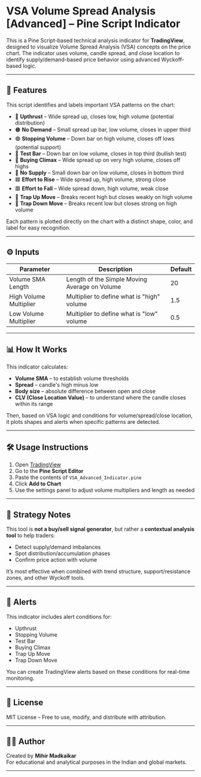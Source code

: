 # VSA Volume Spread Analysis [Advanced] – Pine Script Indicator

This is a Pine Script-based technical analysis indicator for **TradingView**, designed to visualize Volume Spread Analysis (VSA) concepts on the price chart. The indicator uses volume, candle spread, and close location to identify supply/demand-based price behavior using advanced Wyckoff-based logic.

---

## 📌 Features

This script identifies and labels important VSA patterns on the chart:

- 🔴 **Upthrust** – Wide spread up, closes low, high volume (potential distribution)
- 🟠 **No Demand** – Small spread up bar, low volume, closes in upper third
- 🟢 **Stopping Volume** – Down bar on high volume, closes off lows (potential support)
- 💚 **Test Bar** – Down bar on low volume, closes in top third (bullish test)
- 🌸 **Buying Climax** – Wide spread up on very high volume, closes off highs
- 🔵 **No Supply** – Small down bar on low volume, closes in bottom third
- 🟦 **Effort to Rise** – Wide spread up, high volume, strong close
- 🟥 **Effort to Fall** – Wide spread down, high volume, weak close
- 🔺 **Trap Up Move** – Breaks recent high but closes weakly on high volume
- 🔻 **Trap Down Move** – Breaks recent low but closes strong on high volume

Each pattern is plotted directly on the chart with a distinct shape, color, and label for easy recognition.

---

## ⚙️ Inputs

| Parameter              | Description                                 | Default |
|------------------------|---------------------------------------------|---------|
| Volume SMA Length      | Length of the Simple Moving Average on Volume | 20      |
| High Volume Multiplier | Multiplier to define what is "high" volume  | 1.5     |
| Low Volume Multiplier  | Multiplier to define what is "low" volume   | 0.5     |

---

## 📊 How It Works

This indicator calculates:
- **Volume SMA** – to establish volume thresholds
- **Spread** – candle's high minus low
- **Body size** – absolute difference between open and close
- **CLV (Close Location Value)** – to understand where the candle closes within its range

Then, based on VSA logic and conditions for volume/spread/close location, it plots shapes and alerts when specific patterns are detected.

---

## 🛠️ Usage Instructions

1. Open [TradingView](https://tradingview.com/)
2. Go to the **Pine Script Editor**
3. Paste the contents of `VSA_Advanced_Indicator.pine`
4. Click **Add to Chart**
5. Use the settings panel to adjust volume multipliers and length as needed

---

## 🧠 Strategy Notes

This tool is **not a buy/sell signal generator**, but rather a **contextual analysis tool** to help traders:
- Detect supply/demand imbalances
- Spot distribution/accumulation phases
- Confirm price action with volume

It’s most effective when combined with trend structure, support/resistance zones, and other Wyckoff tools.

---

## 🔔 Alerts

This indicator includes alert conditions for:
- Upthrust
- Stopping Volume
- Test Bar
- Buying Climax
- Trap Up Move
- Trap Down Move

You can create TradingView alerts based on these conditions for real-time monitoring.

---

## 🪪 License

MIT License – Free to use, modify, and distribute with attribution.

---

## 👨‍💻 Author

Created by **Mihir Madkaikar**  
For educational and analytical purposes in the Indian and global markets.

---

